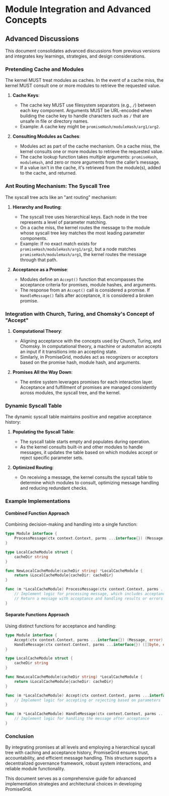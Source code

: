 # Module Integration and Advanced Concepts

## Advanced Discussions

This document consolidates advanced discussions from previous versions and integrates key learnings, strategies, and design considerations.

### Pretending Cache and Modules

The kernel MUST treat modules as caches. In the event of a cache miss, the kernel MUST consult one or more modules to retrieve the requested value. 

1. **Cache Keys**:
    - The cache key MUST use filesystem separators (e.g., `/`) between each key component. Arguments MUST be URL-encoded when building the cache key to handle characters such as `/` that are unsafe in file or directory names.
    - Example: A cache key might be `promiseHash/moduleHash/arg1/arg2`.

2. **Consulting Modules as Caches**:
    - Modules act as part of the cache mechanism. On a cache miss, the kernel consults one or more modules to retrieve the requested value.
    - The cache lookup function takes multiple arguments: `promiseHash`, `moduleHash`, and zero or more arguments from the caller’s message.
    - If a value isn't in the cache, it's retrieved from the module(s), added to the cache, and returned.

### Ant Routing Mechanism: The Syscall Tree

The syscall tree acts like an "ant routing" mechanism:

1. **Hierarchy and Routing**:
    - The syscall tree uses hierarchical keys. Each node in the tree represents a level of parameter matching.
    - On a cache miss, the kernel routes the message to the module whose syscall tree key matches the most leading parameter components.
    - Example: If no exact match exists for `promiseHash/moduleHash/arg1/arg2`, but a node matches `promiseHash/moduleHash/arg1`, the kernel routes the message through that path.
  
2. **Acceptance as a Promise**:
    - Modules define an `Accept()` function that encompasses the acceptance criteria for promises, module hashes, and arguments.
    - The response from an `Accept()` call is considered a promise. If `HandleMessage()` fails after acceptance, it is considered a broken promise.

### Integration with Church, Turing, and Chomsky's Concept of "Accept"

1. **Computational Theory**:
    - Aligning acceptance with the concepts used by Church, Turing, and Chomsky. In computational theory, a machine or automaton accepts an input if it transitions into an accepting state.
    - Similarly, in PromiseGrid, modules act as recognizers or acceptors based on the promise hash, module hash, and arguments.

2. **Promises All the Way Down**:
    - The entire system leverages promises for each interaction layer. Acceptance and fulfillment of promises are managed consistently across modules, the syscall tree, and the kernel.

### Dynamic Syscall Table

The dynamic syscall table maintains positive and negative acceptance history:

1. **Populating the Syscall Table**:
    - The syscall table starts empty and populates during operation.
    - As the kernel consults built-in and other modules to handle messages, it updates the table based on which modules accept or reject specific parameter sets.

2. **Optimized Routing**:
    - On receiving a message, the kernel consults the syscall table to determine which modules to consult, optimizing message handling and reducing redundant checks.

### Example Implementations

#### Combined Function Approach

Combining decision-making and handling into a single function:

```go
type Module interface {
    ProcessMessage(ctx context.Context, parms ...interface{}) (Message, error)
}

type LocalCacheModule struct {
    cacheDir string
}

func NewLocalCacheModule(cacheDir string) *LocalCacheModule {
    return &LocalCacheModule{cacheDir: cacheDir}
}

func (m *LocalCacheModule) ProcessMessage(ctx context.Context, parms ...interface{}) (Message, error) {
    // Implement logic for processing message, which includes acceptance and handling
    // Return a message with acceptance and handling results or errors
}
```

#### Separate Functions Approach

Using distinct functions for acceptance and handling:

```go
type Module interface {
    Accept(ctx context.Context, parms ...interface{}) (Message, error)
    HandleMessage(ctx context.Context, parms ...interface{}) ([]byte, error)
}

type LocalCacheModule struct {
    cacheDir string
}

func NewLocalCacheModule(cacheDir string) *LocalCacheModule {
    return &LocalCacheModule{cacheDir: cacheDir}
}

func (m *LocalCacheModule) Accept(ctx context.Context, parms ...interface{}) (Message, error) {
    // Implement logic for accepting or rejecting based on parameters
}

func (m *LocalCacheModule) HandleMessage(ctx context.Context, parms ...interface{}) ([]byte, error) {
    // Implement logic for handling the message after acceptance
}
```

### Conclusion

By integrating promises at all levels and employing a hierarchical syscall tree with caching and acceptance history, PromiseGrid ensures trust, accountability, and efficient message handling. This structure supports a decentralized governance framework, robust system interactions, and reliable module functionality.

This document serves as a comprehensive guide for advanced implementation strategies and architectural choices in developing PromiseGrid.
